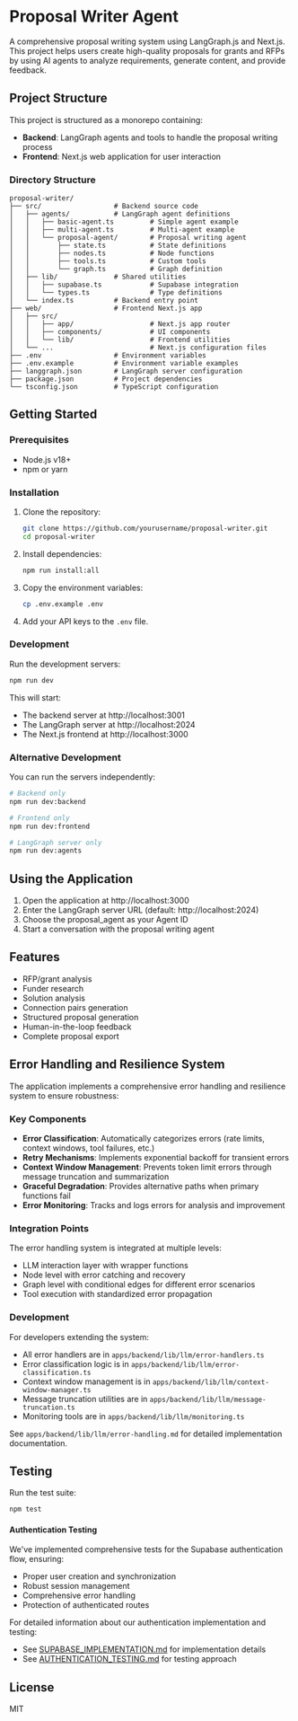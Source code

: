 # Proposal Writer Agent

A comprehensive proposal writing system using LangGraph.js and Next.js. This project helps users create high-quality proposals for grants and RFPs by using AI agents to analyze requirements, generate content, and provide feedback.

## Project Structure

This project is structured as a monorepo containing:

- **Backend**: LangGraph agents and tools to handle the proposal writing process
- **Frontend**: Next.js web application for user interaction

### Directory Structure

```
proposal-writer/
├── src/                  # Backend source code
│   ├── agents/           # LangGraph agent definitions
│   │   ├── basic-agent.ts         # Simple agent example
│   │   ├── multi-agent.ts         # Multi-agent example
│   │   └── proposal-agent/        # Proposal writing agent
│   │       ├── state.ts           # State definitions
│   │       ├── nodes.ts           # Node functions
│   │       ├── tools.ts           # Custom tools
│   │       └── graph.ts           # Graph definition
│   ├── lib/              # Shared utilities
│   │   ├── supabase.ts            # Supabase integration
│   │   └── types.ts               # Type definitions
│   └── index.ts          # Backend entry point
├── web/                  # Frontend Next.js app
│   ├── src/
│   │   ├── app/                   # Next.js app router
│   │   ├── components/            # UI components
│   │   └── lib/                   # Frontend utilities
│   └── ...                        # Next.js configuration files
├── .env                  # Environment variables
├── .env.example          # Environment variable examples
├── langgraph.json        # LangGraph server configuration
├── package.json          # Project dependencies
└── tsconfig.json         # TypeScript configuration
```

## Getting Started

### Prerequisites

- Node.js v18+
- npm or yarn

### Installation

1. Clone the repository:

   ```bash
   git clone https://github.com/yourusername/proposal-writer.git
   cd proposal-writer
   ```

2. Install dependencies:

   ```bash
   npm run install:all
   ```

3. Copy the environment variables:

   ```bash
   cp .env.example .env
   ```

4. Add your API keys to the `.env` file.

### Development

Run the development servers:

```bash
npm run dev
```

This will start:

- The backend server at http://localhost:3001
- The LangGraph server at http://localhost:2024
- The Next.js frontend at http://localhost:3000

### Alternative Development

You can run the servers independently:

```bash
# Backend only
npm run dev:backend

# Frontend only
npm run dev:frontend

# LangGraph server only
npm run dev:agents
```

## Using the Application

1. Open the application at http://localhost:3000
2. Enter the LangGraph server URL (default: http://localhost:2024)
3. Choose the proposal_agent as your Agent ID
4. Start a conversation with the proposal writing agent

## Features

- RFP/grant analysis
- Funder research
- Solution analysis
- Connection pairs generation
- Structured proposal generation
- Human-in-the-loop feedback
- Complete proposal export

## Error Handling and Resilience System

The application implements a comprehensive error handling and resilience system to ensure robustness:

### Key Components

- **Error Classification**: Automatically categorizes errors (rate limits, context windows, tool failures, etc.)
- **Retry Mechanisms**: Implements exponential backoff for transient errors
- **Context Window Management**: Prevents token limit errors through message truncation and summarization
- **Graceful Degradation**: Provides alternative paths when primary functions fail
- **Error Monitoring**: Tracks and logs errors for analysis and improvement

### Integration Points

The error handling system is integrated at multiple levels:

- LLM interaction layer with wrapper functions
- Node level with error catching and recovery
- Graph level with conditional edges for different error scenarios
- Tool execution with standardized error propagation

### Development

For developers extending the system:

- All error handlers are in `apps/backend/lib/llm/error-handlers.ts`
- Error classification logic is in `apps/backend/lib/llm/error-classification.ts`
- Context window management is in `apps/backend/lib/llm/context-window-manager.ts`
- Message truncation utilities are in `apps/backend/lib/llm/message-truncation.ts`
- Monitoring tools are in `apps/backend/lib/llm/monitoring.ts`

See `apps/backend/lib/llm/error-handling.md` for detailed implementation documentation.

## Testing

Run the test suite:

```bash
npm test
```

#### Authentication Testing

We've implemented comprehensive tests for the Supabase authentication flow, ensuring:

- Proper user creation and synchronization
- Robust session management
- Comprehensive error handling
- Protection of authenticated routes

For detailed information about our authentication implementation and testing:

- See [SUPABASE_IMPLEMENTATION.md](./SUPABASE_IMPLEMENTATION.md) for implementation details
- See [AUTHENTICATION_TESTING.md](./AUTHENTICATION_TESTING.md) for testing approach

## License

MIT
